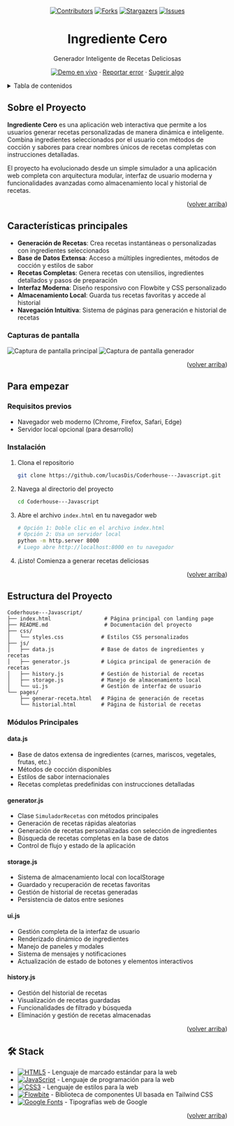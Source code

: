 <a name="readme-top"></a>

<div align="center">

[![Contributors][contributors-shield]][contributors-url]
[![Forks][forks-shield]][forks-url]
[![Stargazers][stars-shield]][stars-url]
[![Issues][issues-shield]][issues-url]

<h1>Ingrediente Cero</h1>
<p>Generador Inteligente de Recetas Deliciosas</p>

[![Demo en vivo][demo-shield]][demo-url]
· [Reportar error][issues-url] · [Sugerir algo][issues-url]

</div>

<details>
<summary>Tabla de contenidos</summary>

- [Sobre el Proyecto](#sobre-el-proyecto)
- [Características principales](#características-principales)
  - [Capturas de pantalla](#capturas-de-pantalla)
- [Para empezar](#para-empezar)
  - [Requisitos previos](#requisitos-previos)
  - [Instalación](#instalación)
- [Estructura del Proyecto](#estructura-del-proyecto)
- [Contribuir al proyecto](#contribuir-al-proyecto)
- [🛠️ Stack](#️-stack)

</details>

## Sobre el Proyecto

**Ingrediente Cero** es una aplicación web interactiva que permite a los usuarios generar recetas personalizadas de manera dinámica e inteligente. Combina ingredientes seleccionados por el usuario con métodos de cocción y sabores para crear nombres únicos de recetas completas con instrucciones detalladas.

El proyecto ha evolucionado desde un simple simulador a una aplicación web completa con arquitectura modular, interfaz de usuario moderna y funcionalidades avanzadas como almacenamiento local y historial de recetas.

<p align="right">(<a href="#readme-top">volver arriba</a>)</p>

## Características principales

- **Generación de Recetas**: Crea recetas instantáneas o personalizadas con ingredientes seleccionados
- **Base de Datos Extensa**: Acceso a múltiples ingredientes, métodos de cocción y estilos de sabor
- **Recetas Completas**: Genera recetas con utensilios, ingredientes detallados y pasos de preparación
- **Interfaz Moderna**: Diseño responsivo con Flowbite y CSS personalizado
- **Almacenamiento Local**: Guarda tus recetas favoritas y accede al historial
- **Navegación Intuitiva**: Sistema de páginas para generación e historial de recetas

### Capturas de pantalla

![Captura de pantalla principal](https://via.placeholder.com/800x400?text=Interfaz+Principal+de+Ingrediente+Cero)
![Captura de pantalla generador](https://via.placeholder.com/800x400?text=Generador+de+Recetas)

<p align="right">(<a href="#readme-top">volver arriba</a>)</p>

## Para empezar

### Requisitos previos

- Navegador web moderno (Chrome, Firefox, Safari, Edge)
- Servidor local opcional (para desarrollo)

### Instalación

1. Clona el repositorio

   ```sh
   git clone https://github.com/lucasDis/Coderhouse---Javascript.git
   ```

2. Navega al directorio del proyecto

   ```sh
   cd Coderhouse---Javascript
   ```

3. Abre el archivo `index.html` en tu navegador web

   ```sh
   # Opción 1: Doble clic en el archivo index.html
   # Opción 2: Usa un servidor local
   python -m http.server 8000
   # Luego abre http://localhost:8000 en tu navegador
   ```

4. ¡Listo! Comienza a generar recetas deliciosas

<p align="right">(<a href="#readme-top">volver arriba</a>)</p>

## Estructura del Proyecto

```
Coderhouse---Javascript/
├── index.html                 # Página principal con landing page
├── README.md                  # Documentación del proyecto
├── css/
│   └── styles.css            # Estilos CSS personalizados
├── js/
│   ├── data.js               # Base de datos de ingredientes y recetas
│   ├── generator.js          # Lógica principal de generación de recetas
│   ├── history.js            # Gestión de historial de recetas
│   ├── storage.js            # Manejo de almacenamiento local
│   └── ui.js                 # Gestión de interfaz de usuario
└── pages/
    ├── generar-receta.html   # Página de generación de recetas
    └── historial.html        # Página de historial de recetas
```

### Módulos Principales

#### **data.js**
- Base de datos extensa de ingredientes (carnes, mariscos, vegetales, frutas, etc.)
- Métodos de cocción disponibles
- Estilos de sabor internacionales
- Recetas completas predefinidas con instrucciones detalladas

#### **generator.js**
- Clase `SimuladorRecetas` con métodos principales
- Generación de recetas rápidas aleatorias
- Generación de recetas personalizadas con selección de ingredientes
- Búsqueda de recetas completas en la base de datos
- Control de flujo y estado de la aplicación

#### **storage.js**
- Sistema de almacenamiento local con localStorage
- Guardado y recuperación de recetas favoritas
- Gestión de historial de recetas generadas
- Persistencia de datos entre sesiones

#### **ui.js**
- Gestión completa de la interfaz de usuario
- Renderizado dinámico de ingredientes
- Manejo de paneles y modales
- Sistema de mensajes y notificaciones
- Actualización de estado de botones y elementos interactivos

#### **history.js**
- Gestión del historial de recetas
- Visualización de recetas guardadas
- Funcionalidades de filtrado y búsqueda
- Eliminación y gestión de recetas almacenadas

<p align="right">(<a href="#readme-top">volver arriba</a>)</p>

## 🛠️ Stack

- [![HTML5][html5-badge]][html5-url] - Lenguaje de marcado estándar para la web
- [![JavaScript][javascript-badge]][javascript-url] - Lenguaje de programación para la web
- [![CSS3][css3-badge]][css3-url] - Lenguaje de estilos para la web
- [![Flowbite][flowbite-badge]][flowbite-url] - Biblioteca de componentes UI basada en Tailwind CSS
- [![Google Fonts][fonts-badge]][fonts-url] - Tipografías web de Google

<p align="right">(<a href="#readme-top">volver arriba</a>)</p>

<!-- Badges and URLs -->
[contributors-shield]: https://img.shields.io/github/contributors/lucasDis/Coderhouse---Javascript.svg?style=for-the-badge
[contributors-url]: https://github.com/lucasDis/Coderhouse---Javascript/graphs/contributors
[forks-shield]: https://img.shields.io/github/forks/lucasDis/Coderhouse---Javascript.svg?style=for-the-badge
[forks-url]: https://github.com/lucasDis/Coderhouse---Javascript/network/members
[stars-shield]: https://img.shields.io/github/stars/lucasDis/Coderhouse---Javascript.svg?style=for-the-badge
[stars-url]: https://github.com/lucasDis/Coderhouse---Javascript/stargazers
[issues-shield]: https://img.shields.io/github/issues/lucasDis/Coderhouse---Javascript.svg?style=for-the-badge
[issues-url]: https://github.com/lucasDis/Coderhouse---Javascript/issues
[demo-shield]: https://img.shields.io/badge/Demo-en%20vivo-brightgreen?style=for-the-badge
[demo-url]: https://lucasdis.github.io/Coderhouse---Javascript/

<!-- Stack Badges -->
[html5-badge]: https://img.shields.io/badge/HTML5-E34F26?style=for-the-badge&logo=html5&logoColor=white
[html5-url]: https://developer.mozilla.org/en-US/docs/Glossary/HTML5
[javascript-badge]: https://img.shields.io/badge/JavaScript-F7DF1E?style=for-the-badge&logo=javascript&logoColor=black
[javascript-url]: https://developer.mozilla.org/en-US/docs/Web/JavaScript
[css3-badge]: https://img.shields.io/badge/CSS3-1572B6?style=for-the-badge&logo=css3&logoColor=white
[css3-url]: https://developer.mozilla.org/en-US/docs/Web/CSS
[flowbite-badge]: https://img.shields.io/badge/Flowbite-38BDF8?style=for-the-badge&logo=flowbite&logoColor=white
[flowbite-url]: https://flowbite.com/
[fonts-badge]: https://img.shields.io/badge/Google%20Fonts-4285F4?style=for-the-badge&logo=google&logoColor=white
[fonts-url]: https://fonts.google.com/
